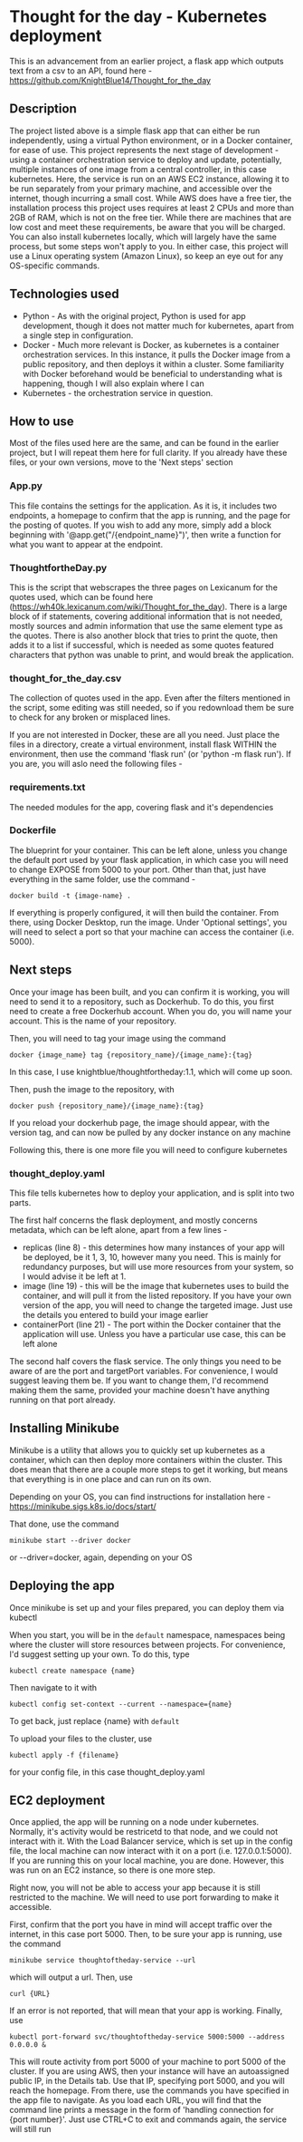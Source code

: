 # Thought for the day - Kubernetes deployment
This is an advancement from an earlier project, a flask app which outputs text from a csv to an API, found here - https://github.com/KnightBlue14/Thought_for_the_day

## Description
The project listed above is a simple flask app that can either be run independently, using a virtual Python environment, or in a Docker container, for ease of use. This project represents the next stage of development - using a container orchestration service to deploy and update, potentially, multiple instances of one image from a central controller, in this case kubernetes. Here, the service is run on an AWS EC2 instance, allowing it to be run separately from your primary machine, and accessible over the internet, though incurring a small cost. While AWS does have a free tier, the installation process this project uses requires at least 2 CPUs and more than 2GB of RAM, which is not on the free tier. While there are machines that are low cost and meet these requirements, be aware that you will be charged. You can also install kubernetes locally, which will largely have the same process, but some steps won't apply to you. In either case, this project will use a Linux operating system (Amazon Linux), so keep an eye out for any OS-specific commands.

## Technologies used
* Python - As with the original project, Python is used for app development, though it does not matter much for kubernetes, apart from a single step in configuration.
* Docker - Much more relevant is Docker, as kubernetes is a container orchestration services. In this instance, it pulls the Docker image from a public repository, and then deploys it within a cluster. Some familiarity with Docker beforehand would be beneficial to understanding what is happening, though I will also explain where I can
* Kubernetes - the orchestration service in question.
## How to use
Most of the files used here are the same, and can be found in the earlier project, but I will repeat them here for full clarity. If you already have these files, or your own versions, move to the 'Next steps' section

### App.py
This file contains the settings for the application. As it is, it includes two endpoints, a homepage to confirm that the app is running, and the page for the posting of quotes. If you wish to add any more, simply add a block beginning with '@app.get("/{endpoint_name}")', then write a function for what you want to appear at the endpoint.

### ThoughtfortheDay.py
This is the script that webscrapes the three pages on Lexicanum for the quotes used, which can be found here (https://wh40k.lexicanum.com/wiki/Thought_for_the_day). There is a large block of if statements, covering additional information that is not needed, mostly sources and admin information that use the same element type as the quotes. There is also another block that tries to print the quote, then adds it to a list if successful, which is needed as some quotes featured characters that python was unable to print, and would break the application.

### thought_for_the_day.csv
The collection of quotes used in the app. Even after the filters mentioned in the script, some editing was still needed, so if you redownload them be sure to check for any broken or misplaced lines.

If you are not interested in Docker, these are all you need. Just place the files in a directory, create a virtual environment, install flask WITHIN the environment, then use the command 'flask run' (or 'python -m flask run'). If you are, you will aslo need the following files -

### requirements.txt
The needed modules for the app, covering flask and it's dependencies

### Dockerfile
The blueprint for your container. This can be left alone, unless you change the default port used by your flask application, in which case you will need to change EXPOSE from 5000 to your port. Other than that, just have everything in the same folder, use the command -
```
docker build -t {image-name} .
```
If everything is properly configured, it will then build the container. From there, using Docker Desktop, run the image. Under 'Optional settings', you will need to select a port so that your machine can access the container (i.e. 5000).

## Next steps
Once your image has been built, and you can confirm it is working, you will need to send it to a repository, such as Dockerhub. To do this, you first need to create a free Dockerhub account. When you do, you will name your account. This is the name of your repository.

Then, you will need to tag your image using the command
```
docker {image_name} tag {repository_name}/{image_name}:{tag}
```
In this case, I use knightblue/thoughtfortheday:1.1, which will come up soon.

Then, push the image to the repository, with
```
docker push {repository_name}/{image_name}:{tag}
```
If you reload your dockerhub page, the image should appear, with the version tag, and can now be pulled by any docker instance on any machine

Following this, there is one more file you will need to configure kubernetes

### thought_deploy.yaml
This file tells kubernetes how to deploy your application, and is split into two parts.

The first half concerns the flask deployment, and mostly concerns metadata, which can be left alone, apart from a few lines -
* replicas (line 8) - this determines how many instances of your app will be deployed, be it 1, 3, 10, however many you need. This is mainly for redundancy purposes, but will use more resources from your system, so I would advise it be left at 1.
* image (line 19) - this will be the image that kubernetes uses to build the container, and will pull it from the listed repository. If you have your own version of the app, you will need to change the targeted image. Just use the details you entered to build your image earlier
* containerPort (line 21) - The port within the Docker container that the application will use. Unless you have a particular use case, this can be left alone

The second half covers the flask service. The only things you need to be aware of are the port and targetPort variables. For convenience, I would suggest leaving them be. If you want to change them, I'd recommend making them the same, provided your machine doesn't have anything running on that port already.

## Installing Minikube
Minikube is a utility that allows you to quickly set up kubernetes as a container, which can then deploy more containers within the cluster. This does mean that there are a couple more steps to get it working, but means that everything is in one place and can run on its own.

Depending on your OS, you can find instructions for installation here -
https://minikube.sigs.k8s.io/docs/start/

That done, use the command 
```
minikube start --driver docker
```
or --driver=docker, again, depending on your OS

## Deploying the app
Once minikube is set up and your files prepared, you can deploy them via kubectl


When you start, you will be in the `default` namespace, namespaces being where the cluster will store resources between projects. For convenience, I'd suggest setting up your own. To do this, type
```
kubectl create namespace {name}
```
Then navigate to it with
```
kubectl config set-context --current --namespace={name}
```
To get back, just replace {name} with `default`


To upload your files to the cluster, use 
```
kubectl apply -f {filename}
```
for your config file, in this case thought_deploy.yaml

## EC2 deployment

Once applied, the app will be running on a node under kubernetes. Normally, it's activity would be restricetd to that node, and we could not interact with it. With the Load Balancer service, which is set up in the config file, the local machine can now interact with it on a port (i.e. 127.0.0.1:5000). If you are running this on your local machine, you are done. However, this was run on an EC2 instance, so there is one more step.

Right now, you will not be able to access your app because it is still restricted to the machine. We will need to use port forwarding to make it accessible.

First, confirm that the port you have in mind will accept traffic over the internet, in this case port 5000. Then, to be sure your app is running, use the command
```
minikube service thoughtoftheday-service --url
```
which will output a url. Then, use
```
curl {URL}
```
If an error is not reported, that will mean that your app is working. Finally, use
```
kubectl port-forward svc/thoughtoftheday-service 5000:5000 --address 0.0.0.0 &
```
This will route activity from port 5000 of your machine to port 5000 of the cluster. If you are using AWS, then your instance will have an autoassigned public IP, in the Details tab. Use that IP, specifying port 5000, and you will reach the homepage. From there, use the commands you have specified in the app file to navigate. As you load each URL, you will find that the command line prints a message in the form of 'handling connection for {port number}'. Just use CTRL+C to exit and commands again, the service will still run
